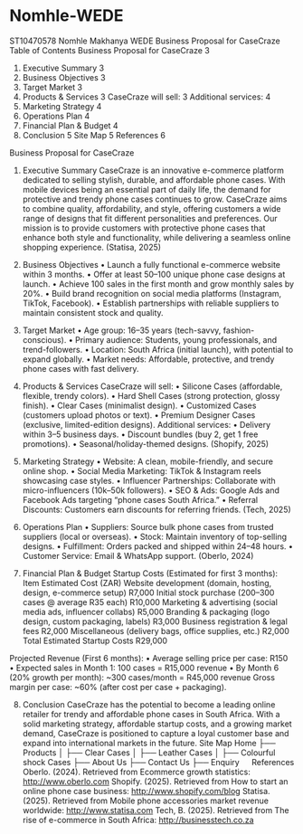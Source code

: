 # Nomhle-WEDE
ST10470578
Nomhle Makhanya
WEDE Business Proposal for CaseCraze
Table of Contents
Business Proposal for CaseCraze	3
1. Executive Summary	3
2. Business Objectives	3
3. Target Market	3
4. Products & Services	3
CaseCraze will sell:	3
Additional services:	4
5. Marketing Strategy	4
6. Operations Plan	4
7. Financial Plan & Budget	4
8. Conclusion	5
Site Map	5
References	6


Business Proposal for CaseCraze
1. Executive Summary
CaseCraze is an innovative e-commerce platform dedicated to selling stylish, durable, and affordable phone cases. With mobile devices being an essential part of daily life, the demand for protective and trendy phone cases continues to grow. CaseCraze aims to combine quality, affordability, and style, offering customers a wide range of designs that fit different personalities and preferences.
Our mission is to provide customers with protective phone cases that enhance both style and functionality, while delivering a seamless online shopping experience. (Statisa, 2025)

2. Business Objectives
•	Launch a fully functional e-commerce website within 3 months.
•	Offer at least 50–100 unique phone case designs at launch.
•	Achieve 100 sales in the first month and grow monthly sales by 20%.
•	Build brand recognition on social media platforms (Instagram, TikTok, Facebook).
•	Establish partnerships with reliable suppliers to maintain consistent stock and quality.

3. Target Market
•	Age group: 16–35 years (tech-savvy, fashion-conscious).
•	Primary audience: Students, young professionals, and trend-followers.
•	Location: South Africa (initial launch), with potential to expand globally.
•	Market needs: Affordable, protective, and trendy phone cases with fast delivery.

4. Products & Services
CaseCraze will sell:
•	Silicone Cases (affordable, flexible, trendy colors).
•	Hard Shell Cases (strong protection, glossy finish).
•	Clear Cases (minimalist design).
•	Customized Cases (customers upload photos or text).
•	Premium Designer Cases (exclusive, limited-edition designs).
Additional services:
•	Delivery within 3–5 business days.
•	Discount bundles (buy 2, get 1 free promotions).
•	Seasonal/holiday-themed designs. (Shopify, 2025)

5. Marketing Strategy
•	Website: A clean, mobile-friendly, and secure online shop.
•	Social Media Marketing: TikTok & Instagram reels showcasing case styles.
•	Influencer Partnerships: Collaborate with micro-influencers (10k–50k followers).
•	SEO & Ads: Google Ads and Facebook Ads targeting “phone cases South Africa.”
•	Referral Discounts: Customers earn discounts for referring friends. (Tech, 2025)

6. Operations Plan
•	Suppliers: Source bulk phone cases from trusted suppliers (local or overseas).
•	Stock: Maintain inventory of top-selling designs.
•	Fulfillment: Orders packed and shipped within 24–48 hours.
•	Customer Service: Email & WhatsApp support. (Oberlo, 2024)

7. Financial Plan & Budget
Startup Costs (Estimated for first 3 months):
Item	Estimated Cost (ZAR)
Website development (domain, hosting, design, e-commerce setup)	R7,000
Initial stock purchase (200–300 cases @ average R35 each)	R10,000
Marketing & advertising (social media ads, influencer collabs)	R5,000
Branding & packaging (logo design, custom packaging, labels)	R3,000
Business registration & legal fees	R2,000
Miscellaneous (delivery bags, office supplies, etc.)	R2,000
Total Estimated Startup Costs	R29,000

Projected Revenue (First 6 months):
•	Average selling price per case: R150
•	Expected sales in Month 1: 100 cases = R15,000 revenue
•	By Month 6 (20% growth per month): ~300 cases/month = R45,000 revenue
Gross margin per case: ~60% (after cost per case + packaging).

8. Conclusion
CaseCraze has the potential to become a leading online retailer for trendy and affordable phone cases in South Africa. With a solid marketing strategy, affordable startup costs, and a growing market demand, CaseCraze is positioned to capture a loyal customer base and expand into international markets in the future.
Site Map
Home
├── Products
│   ├── Clear Cases
│   ├── Leather Cases
│   ├── Colourful shock Cases
├── About Us
├── Contact Us
├── Enquiry
 
References
Oberlo. (2024). Retrieved from Ecommerce growth statistics: http://www.oberlo.com
Shopify. (2025). Retrieved from How to start an online phone case business: http://www.shopify.com/blog
Statisa. (2025). Retrieved from Mobile phone accessories market revenue worldwide: http://www.statisa.com
Tech, B. (2025). Retrieved from The rise of e-commerce in South Africa: http://businesstech.co.za

